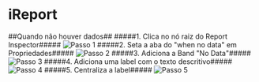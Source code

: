 iReport
=

##Quando não houver dados##
#####1. Clica no nó raiz do Report Inspector#####
![Passo 1](http://i.imgur.com/a9y0BwN.png)
#####2. Seta a aba do "when no data" em Propriedades#####
![Passo 2](http://i.imgur.com/7YdxGZy.png)
#####3. Adiciona a Band "No Data"#####
![Passo 3](http://i.imgur.com/r4ghtHS.png)
#####4. Adiciona uma label com o texto descritivo#####
![Passo 4](http://i.imgur.com/qb8tEsG.png)
#####5. Centraliza a label#####
![Passo 5](http://i.imgur.com/aMr3wi3.png)
